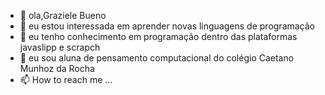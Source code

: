 - 👋 ola,Graziele Bueno
- 👀 eu estou interessada em aprender novas linguagens de programação 
- 🌱 eu tenho conhecimento em programação dentro das plataformas javaslipp e scrapch
- 💞️ eu sou aluna de pensamento computacional do colégio Caetano Munhoz da Rocha
- 📫 How to reach me ...

<!---
grazibueno/grazibueno is a ✨ special ✨ repository because its `README.md` (this file) appears on your GitHub profile.
You can click the Preview link to take a look at your changes.
--->
